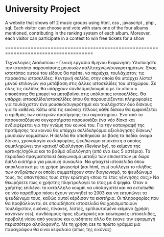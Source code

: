 # University Project
A website that shows off 2 music groups using html, css , javascript , php , sql.
Each visitor can choose and vote with stars one of the four albums mentioned, contributing in the ranking system of each album. Moreover, each visitor can participate in a contest to win free tickets for a show

=====================================================================================




Τεχνολογίες Διαδικτύου – Γενική εργασία 6μήνου
Εκφώνηση: Υλοποιήστε τον ιστοτόπο παρουσίασης μουσικών
καλλιτεχνών/συγκροτημάτων.
Ένας ιστοτόπος αυτού του είδους θα πρέπει να περιέχει, τουλάχιστον, τις
παρακάτω ιστοσελίδες:
Κεντρική σελίδα, στην οποία θα υπάρχει λίστα/μενού επιλογών για
μετάβαση στις άλλες ιστοσελίδες του ιστοχώρου. Σε όλες τις σελίδες θα
υπάρχουν σύνδεσμοί/κουμπιά με τα οποία ο επισκέπτης θα μπορεί να
μεταβαίνει στις υπόλοιπες ιστοσελίδες.
Θα υπάρχει ιστοσελίδα/ιστοσελίδες όπου θα παρουσιάζονται πληροφορίες
για τουλάχιστον ένα μουσικό/συγκρότημα και τουλάχιστον δύο δίσκους για
το καθένα. Κάτω από τις εικόνες/ τίτλους κάθε δίσκου θα εμφανίζεται ο
αριθμός των αστεριών προτίμησης του ακροατηρίου.
Ένα από τα παρουσιαζόμενα συγκροτήματα παρουσιάζει ένα νέο δίσκο και
ενδιαφέρεται για την γνώμη του κοινού του. Για την καταγραφή της
προτίμησης του κοινού θα υπάρχει σελίδα/φόρμα αξιολόγησης
δίσκων/μουσικών κομματιών. Η σελίδα θα αποθηκεύει σε βάση τα πεδία:
όνομα δίσκου, χρονολογία κυκλοφορίας, ψευδώνυμο επισκέπτη ο οποίος
συμπληρώνει την κριτική/ αξιολόγηση (Review by), το κείμενο της
κριτικής/σχόλια και το βαθμό αξιολόγηση (από ένα έως 5 αστέρια).
Το περιοδικό πραγματοποιεί διαγωνισμό μεταξύ των επισκεπτών με δώρο
διπλό εισιτήριο για μουσική συναυλία. Να φτιαχτεί ιστοσελίδα όπου
αποκλειστικά με τη χρήση javascript (και html, css) συλλέγει το πλήθος
των ανθρώπων οι οποίοι συμμετέχουν στον διαγωνισμό, το ψευδώνυμο
τους, τις απαντήσεις τους στην ερώτηση «ποιο το έτος γέννησης σας;» Να
θεωρήσετε πως ο χρήστης πληκτρολογεί το έτος με 4 ψηφία. Όταν ο
χρήστης επιλέγει το κατάλληλο κουμπί να υπολογιστεί και να εκτυπωθεί σε
νέο παράθυρο πόσοι έχουν γεννηθεί το 2003 και να εκτυπώνει τα
ψευδώνυμα τους, καθώς αυτοί κέρδισαν τα εισιτήρια.
Οι πληροφορίες που θα προβάλλονται σε οποιαδήποτε ιστοσελίδα θα
χρησιμοποιούν τουλάχιστον, εικόνες, πίνακες, λίστες, εμπλουτισμένο
κείμενο (χρήση κανόνων css), συνδέσμους προς εξωτερικές και εσωτερικές
ιστοσελίδες, προβολή video από youtube και ο,τιδήποτε άλλο θα έκανε την
εφαρμογή περισσότερο αληθοφανής. Με τη χρήση css το πρώτο γράμμα
μια παραγράφου θα είναι κεφαλαίο (όπως της εικόνας)


